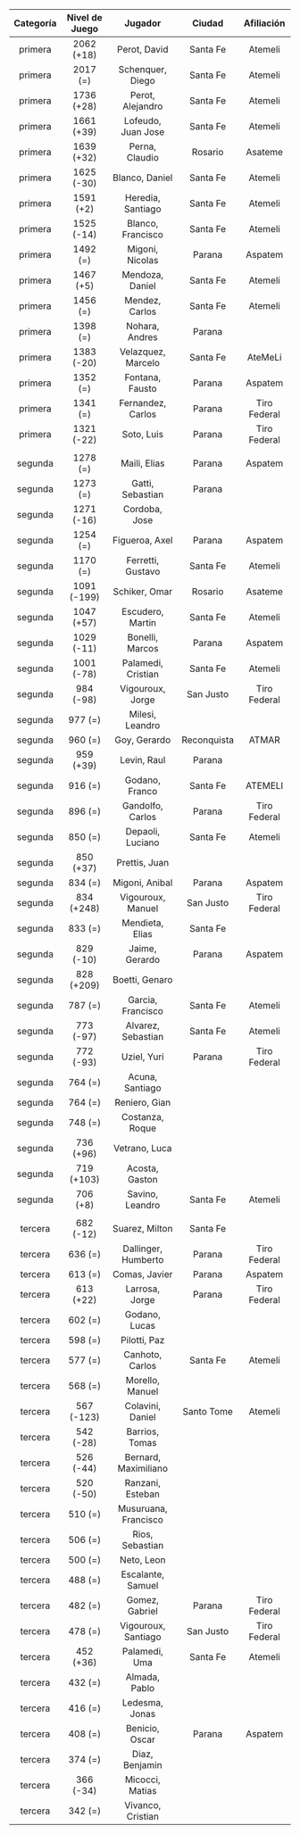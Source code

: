 |  Categoría  |  Nivel de Juego  |       Jugador        |   Ciudad    |  Afiliación  |
|:-----------:|:----------------:|:--------------------:|:-----------:|:------------:|
|   primera   |    2062 (+18)    |     Perot, David     |  Santa Fe   |   Atemeli    |
|   primera   |     2017 (=)     |   Schenquer, Diego   |  Santa Fe   |   Atemeli    |
|   primera   |    1736 (+28)    |   Perot, Alejandro   |  Santa Fe   |   Atemeli    |
|   primera   |    1661 (+39)    |  Lofeudo, Juan Jose  |  Santa Fe   |   Atemeli    |
|   primera   |    1639 (+32)    |    Perna, Claudio    |   Rosario   |   Asateme    |
|   primera   |    1625 (-30)    |    Blanco, Daniel    |  Santa Fe   |   Atemeli    |
|   primera   |    1591 (+2)     |  Heredia, Santiago   |  Santa Fe   |   Atemeli    |
|   primera   |    1525 (-14)    |  Blanco, Francisco   |  Santa Fe   |   Atemeli    |
|   primera   |     1492 (=)     |   Migoni, Nicolas    |   Parana    |   Aspatem    |
|   primera   |    1467 (+5)     |   Mendoza, Daniel    |  Santa Fe   |   Atemeli    |
|   primera   |     1456 (=)     |    Mendez, Carlos    |  Santa Fe   |   Atemeli    |
|   primera   |     1398 (=)     |    Nohara, Andres    |   Parana    |              |
|   primera   |    1383 (-20)    |  Velazquez, Marcelo  |  Santa Fe   |   AteMeLi    |
|   primera   |     1352 (=)     |   Fontana, Fausto    |   Parana    |   Aspatem    |
|   primera   |     1341 (=)     |  Fernandez, Carlos   |   Parana    | Tiro Federal |
|   primera   |    1321 (-22)    |      Soto, Luis      |   Parana    | Tiro Federal |
|             |                  |                      |             |              |
|   segunda   |     1278 (=)     |     Maili, Elias     |   Parana    |   Aspatem    |
|   segunda   |     1273 (=)     |   Gatti, Sebastian   |   Parana    |              |
|   segunda   |    1271 (-16)    |    Cordoba, Jose     |             |              |
|   segunda   |     1254 (=)     |    Figueroa, Axel    |   Parana    |   Aspatem    |
|   segunda   |     1170 (=)     |  Ferretti, Gustavo   |  Santa Fe   |   Atemeli    |
|   segunda   |   1091 (-199)    |    Schiker, Omar     |   Rosario   |   Asateme    |
|   segunda   |    1047 (+57)    |   Escudero, Martin   |  Santa Fe   |   Atemeli    |
|   segunda   |    1029 (-11)    |   Bonelli, Marcos    |   Parana    |   Aspatem    |
|   segunda   |    1001 (-78)    |  Palamedi, Cristian  |  Santa Fe   |   Atemeli    |
|   segunda   |    984 (-98)     |   Vigouroux, Jorge   |  San Justo  | Tiro Federal |
|   segunda   |     977 (=)      |   Milesi, Leandro    |             |              |
|   segunda   |     960 (=)      |     Goy, Gerardo     | Reconquista |    ATMAR     |
|   segunda   |    959 (+39)     |     Levin, Raul      |   Parana    |              |
|   segunda   |     916 (=)      |    Godano, Franco    |  Santa Fe   |   ATEMELI    |
|   segunda   |     896 (=)      |   Gandolfo, Carlos   |   Parana    | Tiro Federal |
|   segunda   |     850 (=)      |   Depaoli, Luciano   |  Santa Fe   |   Atemeli    |
|   segunda   |    850 (+37)     |    Prettis, Juan     |             |              |
|   segunda   |     834 (=)      |    Migoni, Anibal    |   Parana    |   Aspatem    |
|   segunda   |    834 (+248)    |  Vigouroux, Manuel   |  San Justo  | Tiro Federal |
|   segunda   |     833 (=)      |   Mendieta, Elias    |  Santa Fe   |              |
|   segunda   |    829 (-10)     |    Jaime, Gerardo    |   Parana    |   Aspatem    |
|   segunda   |    828 (+209)    |    Boetti, Genaro    |             |              |
|   segunda   |     787 (=)      |  Garcia, Francisco   |  Santa Fe   |   Atemeli    |
|   segunda   |    773 (-97)     |  Alvarez, Sebastian  |  Santa Fe   |   Atemeli    |
|   segunda   |    772 (-93)     |     Uziel, Yuri      |   Parana    | Tiro Federal |
|   segunda   |     764 (=)      |   Acuna, Santiago    |             |              |
|   segunda   |     764 (=)      |    Reniero, Gian     |             |              |
|   segunda   |     748 (=)      |   Costanza, Roque    |             |              |
|   segunda   |    736 (+96)     |    Vetrano, Luca     |             |              |
|   segunda   |    719 (+103)    |    Acosta, Gaston    |             |              |
|   segunda   |     706 (+8)     |   Savino, Leandro    |  Santa Fe   |   Atemeli    |
|             |                  |                      |             |              |
|   tercera   |    682 (-12)     |    Suarez, Milton    |  Santa Fe   |              |
|   tercera   |     636 (=)      | Dallinger, Humberto  |   Parana    | Tiro Federal |
|   tercera   |     613 (=)      |    Comas, Javier     |   Parana    |   Aspatem    |
|   tercera   |    613 (+22)     |    Larrosa, Jorge    |   Parana    | Tiro Federal |
|   tercera   |     602 (=)      |    Godano, Lucas     |             |              |
|   tercera   |     598 (=)      |     Pilotti, Paz     |             |              |
|   tercera   |     577 (=)      |   Canhoto, Carlos    |  Santa Fe   |   Atemeli    |
|   tercera   |     568 (=)      |   Morello, Manuel    |             |              |
|   tercera   |    567 (-123)    |   Colavini, Daniel   | Santo Tome  |   Atemeli    |
|   tercera   |    542 (-28)     |    Barrios, Tomas    |             |              |
|   tercera   |    526 (-44)     | Bernard, Maximiliano |             |              |
|   tercera   |    520 (-50)     |   Ranzani, Esteban   |             |              |
|   tercera   |     510 (=)      | Musuruana, Francisco |             |              |
|   tercera   |     506 (=)      |   Rios, Sebastian    |             |              |
|   tercera   |     500 (=)      |      Neto, Leon      |             |              |
|   tercera   |     488 (=)      |  Escalante, Samuel   |             |              |
|   tercera   |     482 (=)      |    Gomez, Gabriel    |   Parana    | Tiro Federal |
|   tercera   |     478 (=)      | Vigouroux, Santiago  |  San Justo  | Tiro Federal |
|   tercera   |    452 (+36)     |    Palamedi, Uma     |  Santa Fe   |   Atemeli    |
|   tercera   |     432 (=)      |    Almada, Pablo     |             |              |
|   tercera   |     416 (=)      |    Ledesma, Jonas    |             |              |
|   tercera   |     408 (=)      |    Benicio, Oscar    |   Parana    |   Aspatem    |
|   tercera   |     374 (=)      |    Diaz, Benjamin    |             |              |
|   tercera   |    366 (-34)     |   Micocci, Matias    |             |              |
|   tercera   |     342 (=)      |  Vivanco, Cristian   |             |              |